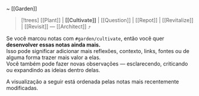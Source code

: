 ~ [[Garden]]  

> [!trees] [[Plant]] | **[[Cultivate]]** | [[Question]] | [[Repot]] | [[Revitalize]] | [[Revisit]] — [[Architect]] ⤴️  

Se você marcou notas com `#garden/cultivate`, então você quer **desenvolver essas notas ainda mais.**  
Isso pode significar adicionar mais reflexões, contexto, links, fontes ou de alguma forma trazer mais valor a elas.  
Você também pode fazer novas observações — esclarecendo, criticando ou expandindo as ideias dentro delas.  

A visualização a seguir está ordenada pelas notas mais recentemente modificadas.  
